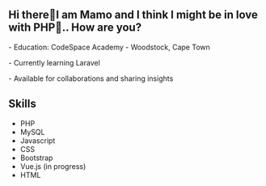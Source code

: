 <h2>Hi there👋I am Mamo and I think I might be in love with PHP👀.. How are you?</h2>
<p> - Education: CodeSpace Academy - Woodstock, Cape Town </p>
<p> - Currently learning Laravel </p>
<p> - Available for collaborations and sharing insights</p>

<h2>Skills</h2>
<ul>
 <li>PHP</li>
 <li>MySQL </li>
<li>Javascript </li>
<li> CSS</li>
<li> Bootstrap </li>
 <li> Vue.js (in progress) </li>
<li>HTML</li>
</ul>

